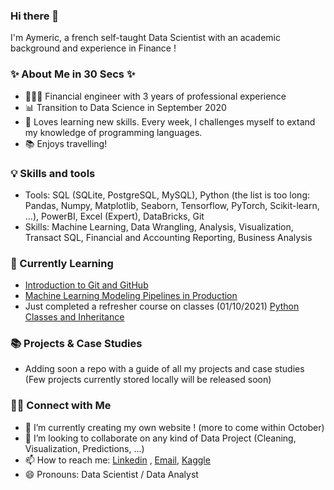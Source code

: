 ### Hi there 👋

I'm Aymeric, a french self-taught Data Scientist with an academic background and experience in Finance !

### ✨ About Me in 30 Secs ✨
- 👩🏻‍💻 Financial engineer with 3 years of professional experience
- 📊 Transition to Data Science in September 2020
- 📝 Loves learning new skills. Every week, I challenges myself to extand my knowledge of programming languages.
- 📚 Enjoys travelling!

### 💡 Skills and tools
- Tools: SQL (SQLite, PostgreSQL, MySQL), Python (the list is too long: Pandas, Numpy, Matplotlib, Seaborn, Tensorflow, PyTorch, Scikit-learn, ...), PowerBI, Excel (Expert), DataBricks, Git
- Skills: Machine Learning, Data Wrangling, Analysis, Visualization, Transact SQL, Financial and Accounting Reporting, Business Analysis

### 📝 Currently Learning
- [Introduction to Git and GitHub](https://www.coursera.org/learn/introduction-git-github?specialization=google-it-automation)
- [Machine Learning Modeling Pipelines in Production](https://www.coursera.org/learn/machine-learning-modeling-pipelines-in-production?utm_campaign=opencourse.course_complete.machine-learning-data-lifecycle-in-production.~opencourse.course_complete.UXwcpuldEeqvdw4rmWV93Q.&utm_medium=email&utm_source=other)
- Just completed a refresher course on classes (01/10/2021) [Python Classes and Inheritance](https://www.coursera.org/learn/python-classes-inheritance?specialization=python-3-programming)

### 📚 Projects & Case Studies
- Adding soon a repo with a guide of all my projects and case studies (Few projects currently stored locally will be released soon)

### 🙌🏻 Connect with Me
- 🔭 I’m currently creating my own website ! (more to come within October)
- 👯 I’m looking to collaborate on any kind of Data Project (Cleaning, Visualization, Predictions, ...)
- 📫 How to reach me: [Linkedin](https://www.linkedin.com/in/aymericpeltier/) , [Email](mailto:aymeric.peltier@essca.eu), [Kaggle](https://www.kaggle.com/aymericpeltier)
- 😄 Pronouns: Data Scientist / Data Analyst

